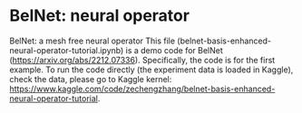 # BelNet: neural operator
BelNet: a mesh free neural operator
This file (belnet-basis-enhanced-neural-operator-tutorial.ipynb) is a demo code for BelNet (https://arxiv.org/abs/2212.07336). 
Specifically, the code is for the first example.
To run the code directly (the experiment data is loaded in Kaggle), check the data,
please go to Kaggle kernel: https://www.kaggle.com/code/zechengzhang/belnet-basis-enhanced-neural-operator-tutorial.

